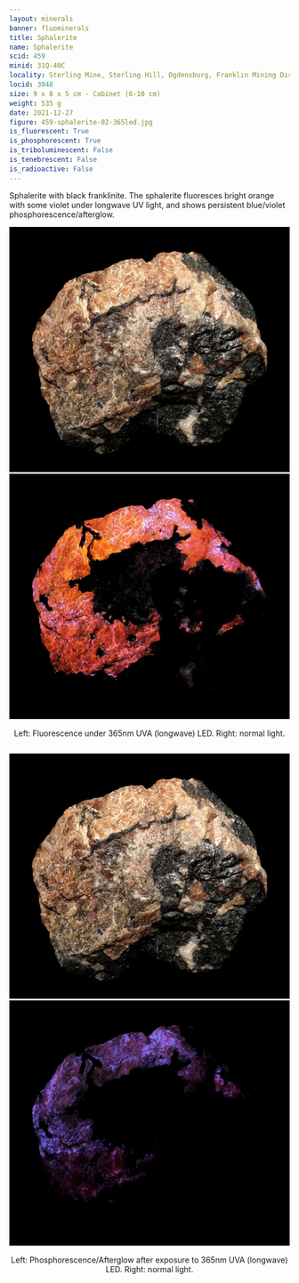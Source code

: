 ```yaml
---
layout: minerals
banner: fluominerals
title: Sphalerite
name: Sphalerite
scid: 459
minid: 31Q-40C
locality: Sterling Mine, Sterling Hill, Ogdensburg, Franklin Mining District, Sussex County, New Jersey, USA
locid: 3948
size: 9 x 8 x 5 cm - Cabinet (6-10 cm)
weight: 535 g
date: 2021-12-27
figure: 459-sphalerite-02-365led.jpg
is_fluorescent: True
is_phosphorescent: True
is_triboluminescent: False
is_tenebrescent: False
is_radioactive: False
---
```

Sphalerite with black franklinite. The sphalerite fluoresces bright orange with some violet under longwave UV light, and shows persistent blue/violet phosphorescence/afterglow.

<figure style='text-align:center; margin:0 auto; width:100%;'>
 <div class='image-slider'>
  <img src='/img/minerals/459-sphalerite-01-visible.jpg'>
  <div class='image-slider-image'>
   <img src='/img/minerals/459-sphalerite-02-365led.jpg'>
   <div class='image-slider-dot'></div>
  </div>
 </div>
 <figcaption style='padding:1em 0 2em'>Left: Fluorescence under 365nm UVA (longwave) LED. Right: normal light.</figcaption>
</figure>

<figure style='text-align:center; margin:0 auto; width:100%;'>
 <div class='image-slider'>
  <img src='/img/minerals/459-sphalerite-01-visible.jpg'>
  <div class='image-slider-image'>
   <img src='/img/minerals/459-sphalerite-03-365led+ph.jpg'>
   <div class='image-slider-dot'></div>
  </div>
 </div>
 <figcaption style='padding:1em 0 2em'>Left: Phosphorescence/Afterglow after exposure to 365nm UVA (longwave) LED. Right: normal light.</figcaption>
</figure>

